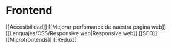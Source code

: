 # Frontend

[[Accesibilidad]]
[[Mejorar perfomance de nuestra pagina web]]
[[Lenguajes/CSS/Responsive web|Responsive web]]
[[SEO]]
[[Microfrontends]]
[[Redux]]
